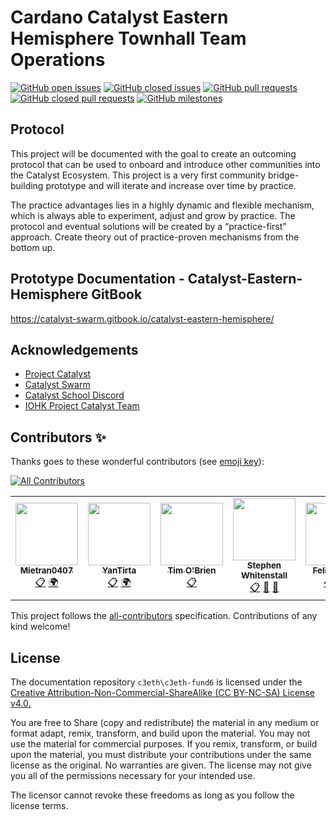 # Cardano Catalyst Eastern Hemisphere Townhall Team Operations
[![GitHub open issues](https://img.shields.io/github/issues/C3ETH/Catalyst-Eastern-Hemisphere-Co-Ordination?style=flat-square)](https://github.com/C3ETH/Catalyst-Eastern-Hemisphere-Co-Ordination/issues)
[![GitHub closed issues](https://img.shields.io/github/issues-closed-raw/C3ETH/Catalyst-Eastern-Hemisphere-Co-Ordination?style=flat-square)](https://github.com/C3ETH/Catalyst-Eastern-Hemisphere-Co-Ordination/issues?q=is%3Aissue+is%3Aclosed)
[![GitHub pull requests](https://img.shields.io/github/issues-pr/C3ETH/Catalyst-Eastern-Hemisphere-Co-Ordination)](https://github.com/C3ETH/Catalyst-Eastern-Hemisphere-Co-Ordination/pulls)
[![GitHub closed pull requests](https://img.shields.io/github/issues-pr-closed/C3ETH/Catalyst-Eastern-Hemisphere-Co-Ordination)](https://github.com/C3ETH/Catalyst-Eastern-Hemisphere-Co-Ordination/pulls?q=is%3Apr+is%3Aclosed)
[![GitHub milestones](https://img.shields.io/github/milestones/open/C3ETH/Catalyst-Eastern-Hemisphere-Co-Ordination?style=flat-square)](https://github.com/C3ETH/Catalyst-Eastern-Hemisphere-Co-Ordination)

## Protocol

This project will be documented with the goal to create an outcoming protocol that can be used to onboard and introduce other communities into the Catalyst Ecosystem. This project is a very first community bridge-building prototype and will iterate and increase over time by practice.

The practice advantages lies in a highly dynamic and flexible mechanism, which is always able to experiment, adjust and grow by practice. The protocol and eventual solutions will be created by a “practice-first” approach. Create theory out of practice-proven mechanisms from the bottom up.

## Prototype Documentation - Catalyst-Eastern-Hemisphere GitBook

https://catalyst-swarm.gitbook.io/catalyst-eastern-hemisphere/

## Acknowledgements

* [Project Catalyst](https://cardano.ideascale.com/)
* [Catalyst Swarm](https://www.swarm4catalyst.com/)
* [Catalyst School Discord](https://discord.gg/m59jWW5PpX)
* [IOHK Project Catalyst Team](https://iohk.io/) 
## Contributors ✨

Thanks goes to these wonderful contributors (see [emoji key](https://allcontributors.org/docs/en/emoji-key)):

<!-- ALL-CONTRIBUTORS-BADGE:START - Do not remove or modify this section -->
[![All Contributors](https://img.shields.io/badge/all_contributors-7-orange.svg?style=flat-square)](#contributors-)
<!-- ALL-CONTRIBUTORS-BADGE:END --> 

<!-- ALL-CONTRIBUTORS-LIST:START - Do not remove or modify this section -->
<!-- prettier-ignore-start -->
<!-- markdownlint-disable -->
<table>
  <tr>
    <td align="center"><a href="https://github.com/Mietran0407"><img src="https://avatars.githubusercontent.com/u/88927533?v=4?s=100" width="100px;" alt=""/><br /><sub><b>Mietran0407</b></sub></a><br /><a href="#eventOrganizing-Mietran0407" title="Event Organizing">📋</a> <a href="#translation-Mietran0407" title="Translation">🌍</a></td>
    <td align="center"><a href="https://github.com/YanTirta"><img src="https://avatars.githubusercontent.com/u/87646261?v=4?s=100" width="100px;" alt=""/><br /><sub><b>YanTirta</b></sub></a><br /><a href="#eventOrganizing-YanTirta" title="Event Organizing">📋</a> <a href="#translation-YanTirta" title="Translation">🌍</a></td>
    <td align="center"><a href="https://github.com/tuvalusoftware"><img src="https://avatars.githubusercontent.com/u/593984?v=4?s=100" width="100px;" alt=""/><br /><sub><b>Tim O'Brien</b></sub></a><br /><a href="#eventOrganizing-tuvalusoftware" title="Event Organizing">📋</a></td>
    <td align="center"><a href="https://www.linkedin.com/in/stephen-whitenstall-166727210/"><img src="https://avatars.githubusercontent.com/u/25156451?v=4?s=100" width="100px;" alt=""/><br /><sub><b>Stephen Whitenstall</b></sub></a><br /><a href="#eventOrganizing-stephen-rowan" title="Event Organizing">📋</a> <a href="#projectManagement-stephen-rowan" title="Project Management">📆</a> <a href="https://github.com/C3ETH/Catalyst-Eastern-Hemisphere-Co-Ordination/commits?author=stephen-rowan" title="Documentation">📖</a></td>
    <td align="center"><a href="https://github.com/FelixfromSwarm"><img src="https://avatars.githubusercontent.com/u/87385188?v=4?s=100" width="100px;" alt=""/><br /><sub><b>Felix Weber</b></sub></a><br /><a href="#eventOrganizing-FelixfromSwarm" title="Event Organizing">📋</a> <a href="#mentoring-FelixfromSwarm" title="Mentoring">🧑‍🏫</a></td>
    <td align="center"><a href="https://github.com/gRebel-au"><img src="https://avatars.githubusercontent.com/u/52366768?v=4?s=100" width="100px;" alt=""/><br /><sub><b>grebel-au</b></sub></a><br /><a href="#eventOrganizing-grebel-au" title="Event Organizing">📋</a></td>
    <td align="center"><a href="https://github.com/wolstaeb"><img src="https://avatars.githubusercontent.com/u/82072426?v=4?s=100" width="100px;" alt=""/><br /><sub><b>Robert O'Brien</b></sub></a><br /><a href="#eventOrganizing-wolstaeb" title="Event Organizing">📋</a> <a href="#projectManagement-wolstaeb" title="Project Management">📆</a> <a href="#infra-wolstaeb" title="Infrastructure (Hosting, Build-Tools, etc)">🚇</a></td>
  </tr>
</table>

<!-- markdownlint-restore -->
<!-- prettier-ignore-end -->

<!-- ALL-CONTRIBUTORS-LIST:END -->

This project follows the [all-contributors](https://github.com/all-contributors/all-contributors) specification. Contributions of any kind welcome!

## License

The documentation repository `c3eth\c3eth-fund6` is licensed under the [Creative Attribution-Non-Commercial-ShareAlike (CC BY-NC-SA) License v4.0.](https://creativecommons.org/licenses/by-nc-sa/4.0/)

You are free to Share (copy and redistribute) the material in any medium or format
adapt, remix, transform, and build upon the material. You may not use the material for commercial purposes.  If you remix, transform, or build upon the material, you must distribute your contributions under the same license as the original. No warranties are given. The license may not give you all of the permissions necessary for your intended use. 

The licensor cannot revoke these freedoms as long as you follow the license terms.
